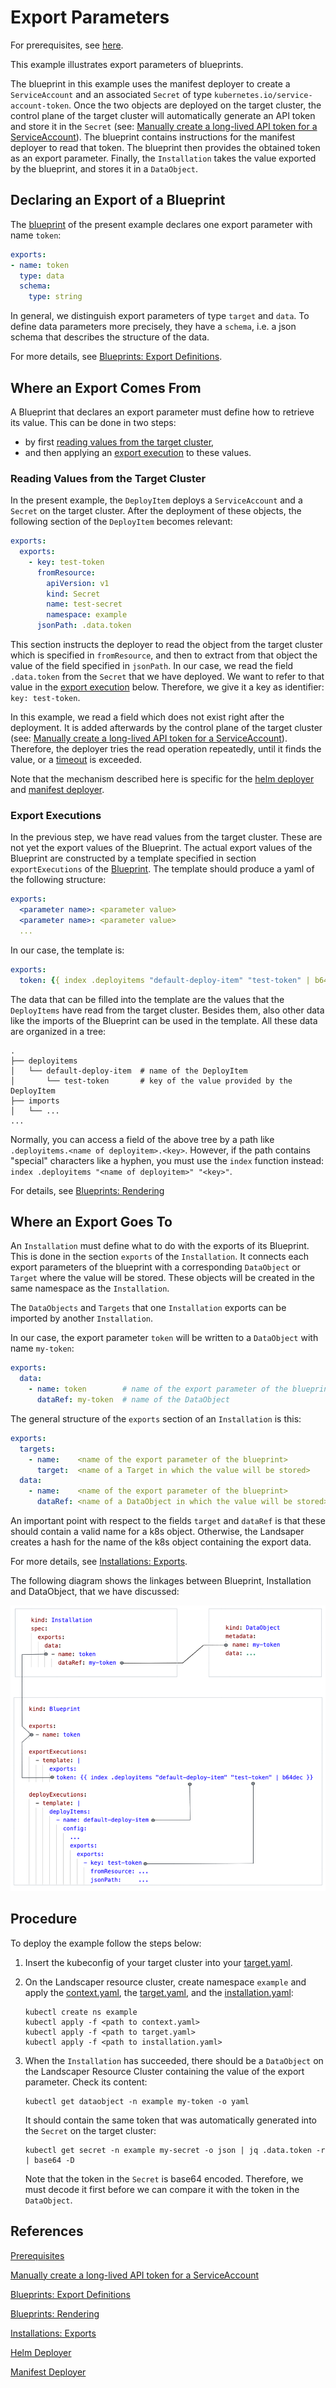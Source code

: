 # Export Parameters

For prerequisites, see [here][1].

This example illustrates export parameters of blueprints.

The blueprint in this example uses the manifest deployer to create a `ServiceAccount` and an associated `Secret` 
of type `kubernetes.io/service-account-token`. Once the two objects are deployed on the target cluster, the 
control plane of the target cluster will automatically generate an API token and store it in the `Secret`
(see: [Manually create a long-lived API token for a ServiceAccount][2]).
The blueprint contains instructions for the manifest deployer to read that token.
The blueprint then provides the obtained token as an export parameter.
Finally, the `Installation` takes the value exported by the blueprint, and stores it in a `DataObject`.


## Declaring an Export of a Blueprint

The [blueprint](./blueprint/blueprint.yaml) of the present example declares one export parameter with name `token`: 

```yaml
exports:
- name: token
  type: data
  schema:
    type: string
```

In general, we distinguish export parameters of type `target` and `data`. To define data parameters more precisely, 
they have a `schema`, i.e. a json schema that describes the structure of the data.

For more details, see [Blueprints: Export Definitions][3].


## Where an Export Comes From

A Blueprint that declares an export parameter must define how to retrieve its value.
This can be done in two steps:
- by first [reading values from the target cluster](#reading-values-from-the-target-cluster),  
- and then applying an [export execution](#export-executions) to these values.  


### Reading Values from the Target Cluster

In the present example, the `DeployItem` deploys a `ServiceAccount` and a `Secret` on the target cluster. After the 
deployment of these objects, the following section of the `DeployItem` becomes relevant:

```yaml
exports:
  exports:
    - key: test-token
      fromResource:
        apiVersion: v1
        kind: Secret
        name: test-secret
        namespace: example
      jsonPath: .data.token
```

This section instructs the deployer to read the object from the target cluster which is specified in `fromResource`,
and then to extract from that object the value of the field specified in `jsonPath`.
In our case, we read the field `.data.token` from the `Secret` that we have deployed.
We want to refer to that value in the [export execution](#export-executions) below. 
Therefore, we give it a key as identifier: `key: test-token`. 

In this example, we read a field which does not exist right after the deployment. It is added afterwards by the 
control plane of the target cluster (see: [Manually create a long-lived API token for a ServiceAccount][2]).
Therefore, the deployer tries the read operation repeatedly, until it finds the value, or a [timeout][8] is exceeded.

Note that the mechanism described here is specific for the [helm deployer][6] and [manifest deployer][7].


### Export Executions

In the previous step, we have read values from the target cluster. These are not yet the export values of the
Blueprint. The actual export values of the Blueprint are constructed by a template specified in
section `exportExecutions` of the [Blueprint](./blueprint/blueprint.yaml). 
The template should produce a yaml of the following structure: 

```yaml
exports:
  <parameter name>: <parameter value>
  <parameter name>: <parameter value>
  ...
```

In our case, the template is:

```yaml
exports:
  token: {{ index .deployitems "default-deploy-item" "test-token" | b64dec }}
```

The data that can be filled into the template are the values that the `DeployItems` have read 
from the target cluster. Besides them, also other data like the imports of the Blueprint can be used in the template.
All these data are organized in a tree:  

```shell
.
├── deployitems
│   └── default-deploy-item  # name of the DeployItem
│       └── test-token       # key of the value provided by the DeployItem
├── imports
│   └── ...
...
```

Normally, you can access a field of the above tree by a path like 
`.deployitems.<name of deployitem>.<key>`. However, if the path contains "special" characters like a hyphen, you must 
use the `index` function instead: `index .deployitems "<name of deployitem>" "<key>"`.

For details, see [Blueprints: Rendering][4]


## Where an Export Goes To

An `Installation` must define what to do with the exports of its Blueprint. This is done in the section `exports` of 
the `Installation`. It connects each export parameters of the blueprint with a corresponding `DataObject` or `Target` 
where the value will be stored. 
These objects will be created in the same namespace as the `Installation`.

The `DataObjects` and `Targets` that one `Installation` exports can be imported by another `Installation`.

In our case, the export parameter `token` will be written to a `DataObject` with name `my-token`: 

```yaml
exports:
  data:
    - name: token        # name of the export parameter of the blueprint
      dataRef: my-token  # name of the DataObject
```

The general structure of the `exports` section of an `Installation` is this:

```yaml
exports:
  targets:
    - name:    <name of the export parameter of the blueprint>
      target:  <name of a Target in which the value will be stored>
  data:
    - name:    <name of the export parameter of the blueprint>
      dataRef: <name of a DataObject in which the value will be stored>
```

An important point with respect to the fields `target` and `dataRef` is that these should contain a valid name for
a k8s object. Otherwise, the Landsaper creates a hash for the name of the k8s object containing the export data. 

For more details, see [Installations: Exports][5].

The following diagram shows the linkages between Blueprint, Installation and DataObject, that we have discussed:

![linkages](./linkages.png)


## Procedure

To deploy the example follow the steps below:

1. Insert the kubeconfig of your target cluster into your [target.yaml](installation/target.yaml).  

2. On the Landscaper resource cluster, create namespace `example` and apply
   the [context.yaml](./installation/context.yaml),
   the [target.yaml](installation/target.yaml), 
   and the [installation.yaml](installation/installation.yaml):

   ```shell
   kubectl create ns example
   kubectl apply -f <path to context.yaml>
   kubectl apply -f <path to target.yaml>
   kubectl apply -f <path to installation.yaml>
   ```

3. When the `Installation` has succeeded, there should be a `DataObject` on the Landscaper Resource Cluster 
   containing the value of the export parameter. Check its content:

   ```shell
   kubectl get dataobject -n example my-token -o yaml
   ```

   It should contain the same token that was automatically generated into the `Secret` on the target cluster:  

   ```shell
   kubectl get secret -n example my-secret -o json | jq .data.token -r | base64 -D
   ```

   Note that the token in the `Secret` is base64 encoded. Therefore, we must decode it first before we can compare it 
   with the token in the `DataObject`.


## References

[Prerequisites][1]  

[Manually create a long-lived API token for a ServiceAccount][2]

[Blueprints: Export Definitions][3]

[Blueprints: Rendering][4]

[Installations: Exports][5]  

[Helm Deployer][6]

[Manifest Deployer][7]

[1]: ../../README.md#prerequisites-and-basic-definitions  
[2]: https://kubernetes.io/docs/tasks/configure-pod-container/configure-service-account/#manually-create-a-long-lived-api-token-for-a-serviceaccount  
[3]: ../../../usage/Blueprints.md#export-definitions
[4]: ../../../usage/Blueprints.md#rendering
[5]: ../../../usage/Installations.md#exports
[6]: ../../../deployer/helm.md
[7]: ../../../deployer/manifest.md
[8]: ../../../usage/DeployItemTimeouts.md
